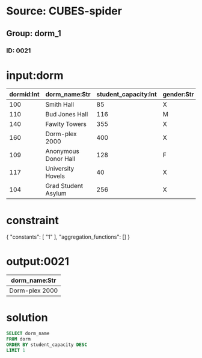 # Source: CUBES-spider
## Group: dorm_1
### ID: 0021

# input:dorm

| dormid:Int | dorm_name:Str | student_capacity:Int | gender:Str |
|---|---|---|---|
| 100 | Smith Hall | 85 | X |
| 110 | Bud Jones Hall | 116 | M |
| 140 | Fawlty Towers | 355 | X |
| 160 | Dorm-plex 2000 | 400 | X |
| 109 | Anonymous Donor Hall | 128 | F |
| 117 | University Hovels | 40 | X |
| 104 | Grad Student Asylum | 256 | X |

# constraint

{
  "constants": [
    "1"
  ],
  "aggregation_functions": []
}

# output:0021

| dorm_name:Str |
|---|
| Dorm-plex 2000 |

# solution

```sql
SELECT dorm_name
FROM dorm
ORDER BY student_capacity DESC
LIMIT 1
```
